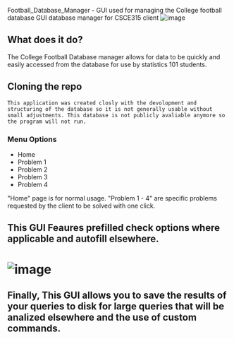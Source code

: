Football_Database_Manager - GUI used for managing the College football database
GUI database manager for CSCE315 client
![image](https://user-images.githubusercontent.com/23186075/112738444-18f7e200-8f31-11eb-9f90-63e8e11e0028.png)

## What does it do?
The College Football Database manager allows for data to be quickly and easily accessed from the database for use by statistics 101 students. 

## Cloning the repo
```
This application was created closly with the devolopment and structuring of the database so it is not generally usable without small adjustments. This database is not publicly avaliable anymore so the program will not run.
```

### Menu Options
* Home
* Problem 1
* Problem 2
* Problem 3
* Problem 4

"Home" page is for normal usage.
"Problem 1 - 4" are specific problems requested by the client to be solved with one click.

## This GUI Feaures prefilled check options where applicable and autofill elsewhere.
# ![image](https://user-images.githubusercontent.com/23186075/112738490-62e0c800-8f31-11eb-987b-06a6489d1fa9.png)

## Finally, This GUI allows you to save the results of your queries to disk for large queries that will be analized elsewhere and the use of custom commands.
